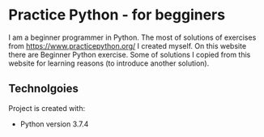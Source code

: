 # Practice Python - for begginers

I am a beginner programmer in Python. The most of solutions of exercises from https://www.practicepython.org/ I created myself. On this website there are Beginner Python exercise. Some of solutions I copied from this website for learning reasons (to introduce another solution).

## Technolgoies
Project is created with:
* Python version 3.7.4
